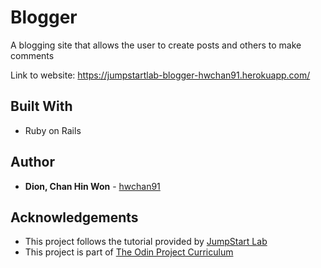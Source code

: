 # Blogger

A blogging site that allows the user to create posts and others to make comments

Link to website: https://jumpstartlab-blogger-hwchan91.herokuapp.com/


## Built With

* Ruby on Rails


## Author

* **Dion, Chan Hin Won** -  [hwchan91](https://github.com/hwchan91)

## Acknowledgements

* This project follows the tutorial provided by [JumpStart Lab](http://tutorials.jumpstartlab.com/projects/blogger.html#i6:-extras)
* This project is part of [The Odin Project Curriculum](https://www.theodinproject.com/courses/web-development-101/lessons/ruby-on-rails)
